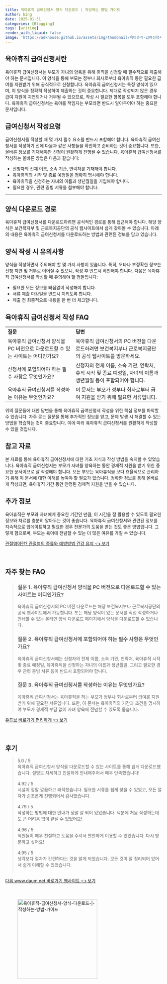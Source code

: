 ```yaml
---
title: 육아휴직 급여신청서 양식 다운로드 | 작성하는 방법 가이드
author: bing
date: 2025-01-31
categories: [Blogging]
tags: [writing]
render_with_liquid: false
image: 'https://adkhouse.github.io/assets/img/thumbnail/육아휴직-급여신청서-양식-다운로드-|-작성하는-방법-가이드.webp'
---
```



<h2 id='육아휴직 급여신청서란'>육아휴직 급여신청서란</h2>

<p>육아휴직 급여신청서는 부모가 자녀의 양육을 위해 휴직을 신청할 때 필수적으로 제출해야 하는 문서입니다. 이 양식을 통해 부모는 정부나 회사로부터 육아휴직 동안 필요한 급여를 지원받기 위해 공식적으로 신청합니다. 육아휴직 급여신청서는 특정 양식이 있으며, 이 양식을 정확히 작성하여 제출하는 것이 중요합니다. 제대로 작성되지 않은 경우 급여 지원이 지연되거나 거부될 수 있으므로, 작성 시 필요한 항목을 모두 포함해야 합니다. 육아휴직 급여신청서는 육아를 책임지는 부모라면 반드시 알아두어야 하는 중요한 문서입니다.</p>

<h2 id='급여신청서 작성요령'>급여신청서 작성요령</h2>

<p>급여신청서를 작성할 때 몇 가지 필수 요소를 반드시 포함해야 합니다. 육아휴직 급여신청서를 작성하기 전에 다음과 같은 사항들을 확인하고 준비하는 것이 중요합니다. 또한, 올바른 정보를 기재해야만 신청이 원활하게 진행될 수 있습니다. 육아휴직 급여신청서를 작성하는 올바른 방법은 다음과 같습니다:</p>

<ul>
    <li>신청자의 전체 이름, 소속 기관, 연락처를 기재해야 합니다.</li>
    <li>육아휴직의 시작 및 종료 예정일을 정확히 명시해야 합니다.</li>
    <li>육아휴직을 신청하는 자녀의 이름과 생년월일을 기입해야 합니다.</li>
    <li>필요한 경우, 관련 증빙 서류를 첨부해야 합니다.</li>
</ul>

<hr />

<h2 id='양식 다운로드 경로'>양식 다운로드 경로</h2>

<p>육아휴직 급여신청서를 다운로드하려면 공식적인 경로를 통해 접근해야 합니다. 해당 양식은 보건복지부 및 근로복지공단의 공식 웹사이트에서 쉽게 찾아볼 수 있습니다. 아래의 내용은 육아휴직 급여신청서를 다운로드하는 방법과 관련된 정보를 담고 있습니다.</p>

<h2 id='양식 작성 시 유의사항'>양식 작성 시 유의사항</h2>

<p>양식을 작성하면서 주의해야 할 몇 가지 사항이 있습니다. 특히, 오타나 부정확한 정보는 신청 지연 및 거부로 이어질 수 있으니, 작성 후 반드시 확인해야 합니다. 다음은 육아휴직 급여신청서를 작성할 때 유의해야 할 점들입니다:</p>

<ul>
    <li>필요한 모든 정보를 빠짐없이 작성해야 합니다.</li>
    <li>서류 제출 마감일을 반드시 지키도록 합니다.</li>
    <li>제출 전 최종적으로 내용을 한 번 더 체크합니다.</li>
</ul>

<h2 id='육아휴직 급여신청서 작성 FAQ'>육아휴직 급여신청서 작성 FAQ</h2>

<table>
    <tr>
        <td><b>질문</b></td>
        <td><b>답변</b></td>
    </tr>
    <tr>
        <td>육아휴직 급여신청서 양식을 PC 버전으로 다운로드할 수 있는 사이트는 어디인가요?</td>
        <td>육아휴직 급여신청서의 PC 버전을 다운로드하려면 보건복지부나 근로복지공단의 공식 웹사이트를 방문하세요.</td>
    </tr>
    <tr>
        <td>신청서에 포함되어야 하는 필수 사항은 무엇인가요?</td>
        <td>신청자의 전체 이름, 소속 기관, 연락처, 휴직 시작 및 종료 예정일, 자녀의 이름과 생년월일 등이 포함되어야 합니다.</td>
    </tr>
    <tr>
        <td>육아휴직 급여신청서를 작성하는 이유는 무엇인가요?</td>
        <td>이 문서는 부모가 정부나 회사로부터 급여 지원을 받기 위해 필요한 서류입니다.</td>
    </tr>
</table>

<p>위의 질문들에 대한 답변을 통해 육아휴직 급여신청서 작성을 위한 핵심 정보를 파악할 수 있습니다. 자주 묻는 질문을 통해 추가적인 정보를 얻고, 문제 발생 시 해결할 수 있는 방법을 학습하는 것이 중요합니다. 이에 따라 육아휴직 급여신청서를 원활하게 작성할 수 있을 것입니다.</p>

<h2 id='참고 자료'>참고 자료</h2>

<p>본 자료를 통해 육아휴직 급여신청서에 대한 기초 지식과 작성 방법을 숙지할 수 있었습니다. 육아휴직 급여신청서는 부모가 자녀를 양육하는 동안 경제적 지원을 받기 위한 중요한 문서이므로 잘 작성해야 합니다. 모든 부모는 육아휴직을 보다 효율적으로 관리하기 위해 이 문서에 대한 이해를 높여야 할 필요가 있습니다. 정확한 정보를 통해 올바르게 작성되면, 육아휴직 기간 동안 안정된 경제적 지원을 받을 수 있습니다.</p>

<h2 id='추가 정보'>추가 정보</h2>

<p>육아휴직은 부모와 자녀에게 중요한 기간인 만큼, 이 시간을 잘 활용할 수 있도록 필요한 정보와 자료를 충분히 알아두는 것이 좋습니다. 육아휴직 급여신청서와 관련된 정보를 지속적으로 업데이트하고 필요한 경우 전문가의 도움을 받는 것도 좋은 방법입니다. 그렇게 함으로써, 부모는 육아에 전념할 수 있는 더 많은 여유를 가질 수 있습니다.</p>


<p><a class="click-button" title="관절염이란? 관절염의 종류와 예방방법 건강 유지" href="https://adkhouse.github.io/posts/%EA%B4%80%EC%A0%88%EC%97%BC%EC%9D%B4%EB%9E%80-%EA%B4%80%EC%A0%88%EC%97%BC%EC%9D%98-%EC%A2%85%EB%A5%98%EC%99%80-%EC%98%88%EB%B0%A9%EB%B0%A9%EB%B2%95-%EA%B1%B4%EA%B0%95-%EC%9C%A0%EC%A7%80/" rel="dofollow">관절염이란? 관절염의 종류와 예방방법 건강 유지 👈 보기</a></p><br>
<h2 id='자주_찾는_FAQ'>자주 찾는 FAQ</h2>
<div itemscope="" itemtype="https://schema.org/FAQPage"> 
<blockquote> 
<div itemscope="" itemprop="mainEntity" itemtype="https://schema.org/Question"> 
<h3 itemprop="name">질문 1. 육아휴직 급여신청서 양식을 PC 버전으로 다운로드할 수 있는 사이트는 어디인가요?</h3> 
<div itemscope="" itemprop="acceptedAnswer" itemtype="https://schema.org/Answer"> 
<span itemprop="text"> 
<p>육아휴직 급여신청서의 PC 버전 다운로드는 해당 보건복지부나 근로복지공단의 공식 웹사이트에서 가능합니다. 또는 해당 양식이 있는 문서를 직접 작성하거나 인쇄할 수 있는 온라인 양식 다운로드 페이지에서 양식을 다운로드할 수 있습니다.</p> 
</span> 
</div> 
</div> 

<div itemscope="" itemprop="mainEntity" itemtype="https://schema.org/Question"> 
<h3 itemprop="name">질문 2. 육아휴직 급여신청서에 포함되어야 하는 필수 사항은 무엇인가요?</h3> 
<div itemscope="" itemprop="acceptedAnswer" itemtype="https://schema.org/Answer"> 
<span itemprop="text"> 
<p>육아휴직 급여신청서에는 신청자의 전체 이름, 소속 기관, 연락처, 육아휴직 시작 및 종료 예정일, 육아휴직을 신청하는 자녀의 이름과 생년월일, 그리고 필요한 경우 관련 증빙 서류 등이 반드시 포함되어야 합니다.</p> 
</span> 
</div> 
</div> 

<div itemscope="" itemprop="mainEntity" itemtype="https://schema.org/Question"> 
<h3 itemprop="name">질문 3. 육아휴직 급여신청서를 작성하는 이유는 무엇인가요?</h3> 
<div itemscope="" itemprop="acceptedAnswer" itemtype="https://schema.org/Answer"> 
<span itemprop="text"> 
<p>육아휴직 급여신청서는 육아휴직을 하는 부모가 정부나 회사로부터 급여를 지원받기 위해 필요한 서류입니다. 또한, 이 문서는 육아휴직의 기간과 조건을 명시하여 부모가 경제적 부담 없이 자녀 양육에 전념할 수 있도록 돕습니다.</p> 
</span> 
</div> 
</div> 

</blockquote> 
</div>
<p><a class="click-button" title="유튜브 바로가기 편리하게" href="https://adkhouse.github.io/posts/%EC%9C%A0%ED%8A%9C%EB%B8%8C-%EB%B0%94%EB%A1%9C%EA%B0%80%EA%B8%B0-%ED%8E%B8%EB%A6%AC%ED%95%98%EA%B2%8C/" rel="dofollow">유튜브 바로가기 편리하게 👈 보기</a></p><br>
<h2 id='후기'>후기</h2>
<div itemscope itemtype="https://schema.org/Product">
  <blockquote>
  <div itemprop="review" itemscope itemtype="https://schema.org/Review">
      <div itemprop="reviewRating" itemscope itemtype="https://schema.org/Rating"> <span itemprop="ratingValue">5.0</span> / <span itemprop="bestRating">5</span> </div>
      <span itemprop="reviewBody">육아휴직 급여신청서 양식을 다운로드할 수 있는 사이트를 통해 쉽게 다운로드했습니다. 설명도 자세하고 친절하게 안내해주어서 매우 만족했습니다!</span>
  </div>
  <br>
  <div itemprop="review" itemscope itemtype="https://schema.org/Review">
      <div itemprop="reviewRating" itemscope itemtype="https://schema.org/Rating"> <span itemprop="ratingValue">4.92</span> / <span itemprop="bestRating">5</span> </div>
      <span itemprop="reviewBody">시설이 정말 깔끔하고 쾌적했습니다. 필요한 서류를 쉽게 찾을 수 있었고, 모든 절차가 순조롭게 진행되어서 감사했습니다.</span>
  </div>
  <br>
  <div itemprop="review" itemscope itemtype="https://schema.org/Review">
      <div itemprop="reviewRating" itemscope itemtype="https://schema.org/Rating"> <span itemprop="ratingValue">4.79</span> / <span itemprop="bestRating">5</span> </div>
      <span itemprop="reviewBody">작성하는 방법에 대한 안내가 정말 잘 되어 있었습니다. 덕분에 처음 작성하는데도 큰 어려움 없이 끝낼 수 있었어요!</span>
  </div>
  <br>
  <div itemprop="review" itemscope itemtype="https://schema.org/Review">
      <div itemprop="reviewRating" itemscope itemtype="https://schema.org/Rating"> <span itemprop="ratingValue">4.96</span> / <span itemprop="bestRating">5</span> </div>
      <span itemprop="reviewBody">직원들이 매우 친절하고 도움을 주셔서 편안하게 이용할 수 있었습니다. 다시 방문하고 싶어요!</span>
  </div>
  <br>
  <div itemprop="review" itemscope itemtype="https://schema.org/Review">
      <div itemprop="reviewRating" itemscope itemtype="https://schema.org/Rating"> <span itemprop="ratingValue">4.95</span> / <span itemprop="bestRating">5</span> </div>
      <span itemprop="reviewBody">생각보다 절차가 간편하다는 것을 알게 되었습니다. 모든 것이 잘 정리되어 있어서 쉽게 이해할 수 있었습니다.</span>
  </div>
  <br>
  </blockquote>
</div>
<p><a class="click-button" title="다음 www.daum.net 바로가기 웹사이트" href="https://adkhouse.github.io/posts/%EB%8B%A4%EC%9D%8C-www.daum.net-%EB%B0%94%EB%A1%9C%EA%B0%80%EA%B8%B0-%EC%9B%B9%EC%82%AC%EC%9D%B4%ED%8A%B8/" rel="dofollow">다음 www.daum.net 바로가기 웹사이트 👈 보기</a></p><br>
<figure class="image"><img src="https://adkhouse.github.io/assets/img/thumbnail/육아휴직-급여신청서-양식-다운로드-|-작성하는-방법-가이드.webp" alt="육아휴직-급여신청서-양식-다운로드-|-작성하는-방법-가이드" width="256" height="256"></figure>